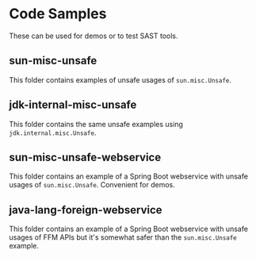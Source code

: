 # Code Samples

These can be used for demos or to test SAST tools.

## sun-misc-unsafe

This folder contains examples of unsafe usages of `sun.misc.Unsafe`.

## jdk-internal-misc-unsafe

This folder contains the same unsafe examples using `jdk.internal.misc.Unsafe`.

## sun-misc-unsafe-webservice

This folder contains an example of a Spring Boot webservice with unsafe
usages of `sun.misc.Unsafe`. Convenient for demos.

## java-lang-foreign-webservice

This folder contains an example of a Spring Boot webservice with unsafe
usages of FFM APIs but it's somewhat safer than the `sun.misc.Unsafe`
example.
